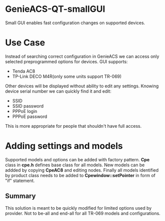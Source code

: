 # GenieACS-QT-smallGUI
Small GUI enables fast configuration changes on supported devices.
# Use Case
Instead of searching correct configuration in GenieACS we can access only selected preprogrammed options for devices.
GUI supports:
- Tenda AC8
- TP-Link DECO M4R(only some units support TR-069)

Other devices will be displayed without ability to edit any settings.
Knowing device serial number we can quickly find it and edit:
- SSID
- SSID password
- PPPoE login
- PPPoE password

This is more appropriate for people that shouldn't have full access.
# Adding settings and models
Supported models and options can be added with factory pattern. **Cpe** class in **cpe.h** defines base class for all models. New models can be addded by copying **CpeAC8** and editing nodes. Finally all models identified by product class needs to be added to **Cpewindow::setPointer** in form of "if" statement.
## Summary
This solution is meant to be quickly modified for limited options used by provider.
Not to be-all and end-all for all TR-069 models and configurations.
